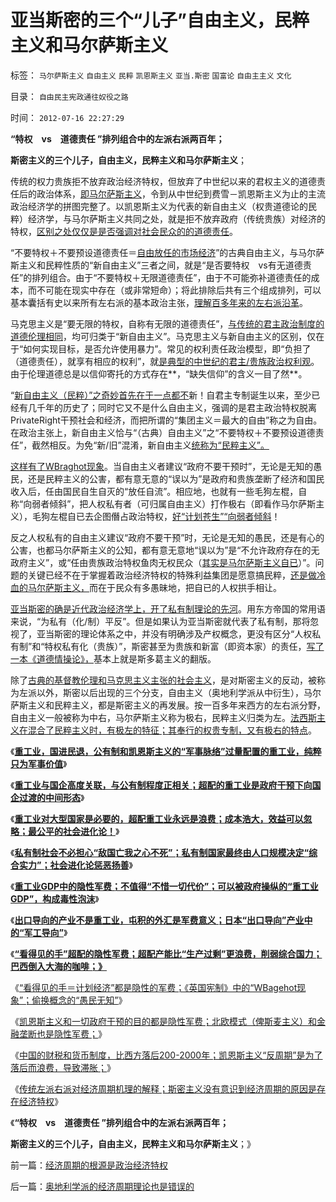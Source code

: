 # 亚当斯密的三个“儿子”自由主义，民粹主义和马尔萨斯主义

标签： `马尔萨斯主义` `自由主义` `民粹` `凯恩斯主义` `亚当.斯密` `国富论` `自由主主义` `文化` 

目录： `自由民主宪政通往奴役之路`

时间： `2012-07-16 22:27:29`

**“特权　vs　道德责任 ”排列组合中的左派右派两百年；**

**斯密主义的三个儿子，自由主义，民粹主义和马尔萨斯主义**；

传统的权力贵族拒不放弃政治经济特权，但放弃了中世纪以来的君权主义的道德责任后的政治体系，[即马尔萨斯主义](../../../2012/7/7/左派民粹民族主义，右派马尔萨斯主义.md)，令到从中世纪到费雪－凯恩斯主义为止的主流政治经济学的拼图完整了。以凯恩斯主义为代表的新自由主义（权贵道德论的民粹）经济学，与马尔萨斯主义共同之处，就是拒不放弃政府（传统贵族）对经济的特权，[区别之处仅仅是是否强调对社会民众的的道德责任](../../../2011/12/8/中世纪道德经济学的通往奴役之路.md)。

“不要特权＋不要预设道德责任＝[自由放任的市场经济](../../../2009/11/6/中国社会的解决方案只有一个.md)”的古典自由主义，与马尔萨斯主义和民粹性质的“新自由主义”三者之间，就是“是否要特权　vs有无道德责任”的排列组合。由于“不要特权＋无限道德责任”，由于不可能弥补道德责任的成本，而不可能在现实中存在（或非常短命）；将此排除后共有三个组成排列，可以基本囊括有史以来所有左右派的基本政治主张，[理解百多年来的左右派沿革](../../../2012/2/20/西方社会经济的左右派学术序列两百年沿革.md)。

马克思主义是“要无限的特权，自称有无限的道德责任”，[与传统的君主政治制度的道德伦理相同](../../../2012/6/6/汪洋同志的“工会选举”不是“社区自治”.md)，均可归类于“新自由主义”。马克思主义与新自由主义的区别，仅在于“如何实现目标，是否允许使用暴力”。常见的权利责任政治模型，即“负担了（道德责任），就享有相应的权利”，就[是典型的中世纪的君主/贵族政治权利观](../../../2011/12/8/中世纪道德经济学的通往奴役之路.md)。由于伦理道德总是以信仰寄托的方式存在**，“缺失信仰”的含义一目了然**。

“[新自由主义（民粹）”之奇妙首先在于一点都不](../../../2011/12/20/英美对工会现象严重倾斜，大资本家对工会现象心连心.md)新！自君主专制诞生以来，至少已经有几千年的历史了；同时它又不是什么自由主义，强调的是君主政治特权脱离PrivateRight干预社会和经济，而把所谓的“集团主义＝最大的自由”称之为自由。在政治主张上，新自由主义恰与“（古典）自由主义”之“不要特权＋不要预设道德责任”，截然相反。为免“新/旧”混淆，新自由主义[统称为“民粹主义”。](../../../2011/5/13/民主取决于默认权益归属权.md)

[这样有了WBraghot现象](../../../2012/7/14/《英国宪制》的“WBagehot现象”，计划经济都是隐性的军费.md)。当自由主义者建议“政府不要干预时”，无论是无知的愚民，还是民粹主义的公害，都有意无意的“误以为”是政府和贵族垄断了经济和国民收入后，任由国民自生自灭的“放任自流”。相应地，也就有一些毛狗左棍，自称“向弱者倾斜”，把人权私有者（可归属自由主义）打作极右（即看作马尔萨斯主义），毛狗左棍自已去企图僭占政治特权，[好“计划苍生”“向弱者倾斜](../../../2011/11/9/暴君是对那种人“施暴”？当上皇帝的杜甫.md)！

反之人权私有的自由主义建议“政府不要干预”时，无论是无知的愚民，还是有心的公害，也都马尔萨斯主义的公知，都有意无意地“误以为”是“不允许政府存在的无政府主义”，或“任由贵族政治特权鱼肉无权民众（[其实是马尔萨斯主义自已](../../../2011/11/9/暴君是对那种人“施暴”？当上皇帝的杜甫.md)）”。问题的关键已经不在于掌握着政治经济特权的特殊利益集团是愿意搞民粹，[还是做冷血的马尔萨斯主义，](../../../2011/12/23/英国治下的大饥荒，平民在堆积的粮食前饿死.md)而在于民众有多愚昧地，把自已的人权拱手相让。

[亚当斯密的确是近代政治经济学上，开了私有制理论的先河](../../../2011/12/10/道德经济学的“公平与效率”和亚当斯密的“自由精神”.md)。用东方帝国的常用语来说，“为私有（化/制）平反”。但是如果认为亚当斯密就代表了私有制，那将忽视了，亚当斯密的理论体系之中，并没有明确涉及产权概念，更没有区分“人权私有制”和“特权私有化（贵族）”，斯密甚至为贵族和新富（即资本家）的责任，[写了一本《道德情操论》，](../../../2009/11/6/斯密的《道德情操论》和君权贵族的道德情操.md)基本上就是斯多葛主义的翻版。

除了[古典的基督教伦理和马克思主义主张的社会主义](../../../2012/1/26/中世纪基督教社会就是全面保障的公有制社会主义.md)，是对斯密主义的反动，被称为左派以外，斯密以后出现的三个分支，自由主义（奥地利学派从中衍生），马尔萨斯主义和民粹主义，都是斯密主义的再发展。按一百多年来西方的左右派分野，自由主义一般被称为中右，马尔萨斯主义称为极右，民粹主义归类为左。[法西斯主义在混合了民粹主义时，有极左的特征；其奉行的权贵专制，又有极右的特点](../../../2012/6/3/工团主义的孪生子“社会主义”和“法西斯主义”.md)。

《[**重工业，国进民退，公有制和凯恩斯主义的“军事脉络”过量配置的重工业，纯粹只为军事价值**](../../../2012/7/11/公有制，国企，重工业，国进民退，凯恩斯主义的军事脉络.md)》

《[**重工业与国企高度关联，与公有制程度正相关；超配的重工业是政府干预下向国企过渡的中间形态**](../../../2012/7/11/重工业和国企和殖民地，高度关联.md)》

《[**重工业对大型国家是必要的，超配重工业永远是浪费；成本浩大，效益可以忽略；最公平的社会进化论！**](../../../2012/7/12/非暴力竞争！最公平的社会进化论.md)》

《[**私有制社会不必担心“敌国亡我之心不死”；私有制国家最终由人口规模决定“综合实力”；社会进化论惩恶扬善**](../../../2012/7/13/私有制国家最终由人口规模决定“综合实力”.md)》

《[**重工业GDP中的隐性军费；不值得“不惜一切代价”；可以被政府操纵的“重工业GDP”，构成毒性泡沫**](../../../2012/7/13/重工业GDP中的隐性军费，构成毒性的发展泡沫.md)》

《[**出口导向的产业不是重工业，屯积的外汇是军费意义；日本“出口导向”产业中的“军工导向”**](../../../2012/7/14/美国产业“空心化”，美国储备“实心化”.md)》

《[**“看得见的手”超配的隐性军费；超配产能比“生产过剩”更浪费，削弱综合国力；巴西倒入大海的咖啡；》**](../../../2012/7/14/“看得见的手”超配的隐性军费；倒入大海的巴西咖啡；.md)

《[“看得见的手＝计划经济”都是隐性的军费；《英国宪制》中的“WBagehot现象”；偷换概念的“愚民无知”](../../../2012/7/14/《英国宪制》的“WBagehot现象”，计划经济都是隐性的军费.md)》

《[凯恩斯主义和一切政府干预的目的都是隐性军费；北欧模式（俾斯麦主义）和金融垄断也是隐性军费；](../../../2012/7/15/俾斯麦主义，凯恩斯主义，隐性的军费.md)》

《[中国的财税和货币制度，比西方落后200-2000年；凯恩斯主义“反周期”是为了落后而浪费，导致滞胀；](../../../2012/7/15/西方国家折腾财政危机，债务危机，滥发货币；已经有几千年；.md)》

《[传统左派右派对经济周期机理的解释；斯密主义没有意识到经济周期的原因是存在经济特权](../../../2012/7/15/经济周期的根源是政治经济特权.md)》

《**“特权　vs　道德责任 ”排列组合中的左派右派两百年；**

**斯密主义的三个儿子，自由主义，民粹主义和马尔萨斯主义**；》



前一篇：[经济周期的根源是政治经济特权](../../../2012/7/15/经济周期的根源是政治经济特权.md)

后一篇：[奥地利学派的经济周期理论也是错误的](../../../2012/7/16/奥地利学派的经济周期理论也是错误的.md)